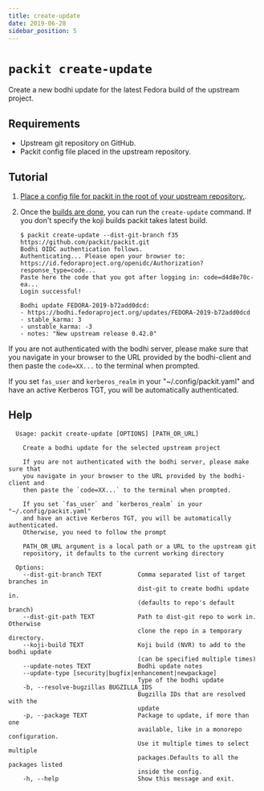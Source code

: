 ```yaml
---
title: create-update
date: 2019-06-28
sidebar_position: 5
---
```


# `packit create-update`

Create a new bodhi update for the latest Fedora build of the upstream project.

## Requirements

* Upstream git repository on GitHub.
* Packit config file placed in the upstream repository.


## Tutorial

1. [Place a config file for packit in the root of your upstream repository.](/docs/configuration/).

2. Once the [builds are done](/docs/cli/build/), you can run the `create-update` command.
   If you don't specify the koji builds packit takes latest build.
   ```
   $ packit create-update --dist-git-branch f35 https://github.com/packit/packit.git
   Bodhi OIDC authentication follows.
   Authenticating... Please open your browser to:
   https://id.fedoraproject.org/openidc/Authorization?response_type=code...
   Paste here the code that you got after logging in: code=d4d8e70c-ea...
   Login successful!

   Bodhi update FEDORA-2019-b72add0dcd:
   - https://bodhi.fedoraproject.org/updates/FEDORA-2019-b72add0dcd
   - stable_karma: 3
   - unstable_karma: -3
   - notes: "New upstream release 0.42.0"
   ```

If you are not authenticated with the bodhi server, please make sure that you
navigate in your browser to the URL provided by the bodhi-client and then paste
the `code=XX...` to the terminal when prompted.

If you set `fas_user` and `kerberos_realm` in your "~/.config/packit.yaml" and
have an active Kerberos TGT, you will be automatically authenticated.

## Help

      Usage: packit create-update [OPTIONS] [PATH_OR_URL]
      
        Create a bodhi update for the selected upstream project
      
        If you are not authenticated with the bodhi server, please make sure that
        you navigate in your browser to the URL provided by the bodhi-client and
        then paste the `code=XX...` to the terminal when prompted.
      
        If you set `fas_user` and `kerberos_realm` in your "~/.config/packit.yaml"
        and have an active Kerberos TGT, you will be automatically authenticated.
        Otherwise, you need to follow the prompt
      
        PATH_OR_URL argument is a local path or a URL to the upstream git
        repository, it defaults to the current working directory
      
      Options:
        --dist-git-branch TEXT          Comma separated list of target branches in
                                        dist-git to create bodhi update in.
                                        (defaults to repo's default branch)
        --dist-git-path TEXT            Path to dist-git repo to work in. Otherwise
                                        clone the repo in a temporary directory.
        --koji-build TEXT               Koji build (NVR) to add to the bodhi update
                                        (can be specified multiple times)
        --update-notes TEXT             Bodhi update notes
        --update-type [security|bugfix|enhancement|newpackage]
                                        Type of the bodhi update
        -b, --resolve-bugzillas BUGZILLA_IDS
                                        Bugzilla IDs that are resolved with the
                                        update
        -p, --package TEXT              Package to update, if more than one
                                        available, like in a monorepo configuration.
                                        Use it multiple times to select multiple
                                        packages.Defaults to all the packages listed
                                        inside the config.
        -h, --help                      Show this message and exit.
